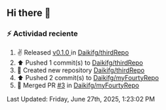 ## Hi there 👋

<!--
**Daikifg/Daikifg** is a ✨ _special_ ✨ repository because its `README.md` (this file) appears on your GitHub profile.

Here are some ideas to get you started:

- 🔭 I’m currently working on ...
- 🌱 I’m currently learning ...
- 👯 I’m looking to collaborate on ...
- 🤔 I’m looking for help with ...
- 💬 Ask me about ...
- 📫 How to reach me: ...
- 😄 Pronouns: ...
- ⚡ Fun fact: ...
-->

### :zap: Actividad reciente
<!--RECENT_ACTIVITY:start-->
1. ✌️ Released [v0.1.0 ](https://github.com/Daikifg/thirdRepo/releases/tag/v0.1.0) in [Daikifg/thirdRepo](https://github.com/Daikifg/thirdRepo)<br>
2. ⬆️ Pushed 1 commit(s) to [Daikifg/thirdRepo](https://github.com/Daikifg/thirdRepo)<br>
3. 📔 Created new repository [Daikifg/thirdRepo](https://github.com/Daikifg/thirdRepo)<br>
4. ⬆️ Pushed 2 commit(s) to [Daikifg/myFourtyRepo](https://github.com/Daikifg/myFourtyRepo)<br>
5. 🎉 Merged PR [#3](https://github.com/Daikifg/myFourtyRepo/pull/3) in [Daikifg/myFourtyRepo](https://github.com/Daikifg/myFourtyRepo)<br>
<!--RECENT_ACTIVITY:end-->
<!--RECENT_ACTIVITY:last_update-->
Last Updated: Friday, June 27th, 2025, 1:23:02 PM
<!--RECENT_ACTIVITY:last_update_end-->

